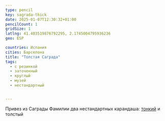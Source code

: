 ```yaml
---
type: pencil
key: sagrada-thick
date: 2025-01-07T12:30:32+01:00
pencilCount: 1
gridSize: 1
latlng: 41.403519876792295, 2.1745004795936236
geo: ESP

countries: Испания
cities: Барселона
title: "Толстая Саграда"
tags:
  - с резинкой
  - заточенный
  - круглый
  - музей
  - нестандартный


---
```


Привез из Саграды Фамилии два нестандартных карандаша: [тонкий](?display=sagrada-thin) и толстый

